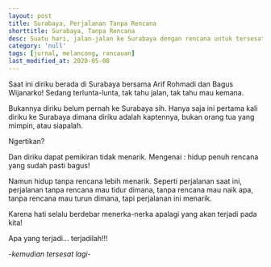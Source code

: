 ```yaml
---
layout: post
title: Surabaya, Perjalanan Tanpa Rencana
shorttitle: Surabaya, Tanpa Rencana
desc: Suatu hari, jalan-jalan ke Surabaya dengan rencana untuk tersesat. Atau tanpa rencana?
category: 'null'
tags: [jurnal, melancong, rancauan]
last_modified_at: 2020-05-08
---
```


Saat ini diriku berada di Surabaya bersama Arif Rohmadi dan Bagus Wijanarko! Sedang terlunta-lunta, tak tahu jalan, tak tahu mau kemana.

Bukannya diriku belum pernah ke Surabaya sih. Hanya saja ini pertama kali diriku ke Surabaya dimana diriku adalah kaptennya, bukan orang tua yang mimpin, atau siapalah.

Ngertikan?

Dan diriku dapat pemikiran tidak menarik. Mengenai : hidup penuh rencana yang sudah pasti bagus!

Namun hidup tanpa rencana lebih menarik. Seperti perjalanan saat ini, perjalanan tanpa rencana mau tidur dimana, tanpa rencana mau naik apa, tanpa rencana mau turun dimana, tapi perjalanan ini menarik.

Karena hati selalu berdebar menerka-nerka apalagi yang akan terjadi pada kita!

Apa yang terjadi... terjadilah!!!

-*kemudian tersesat lagi*-
